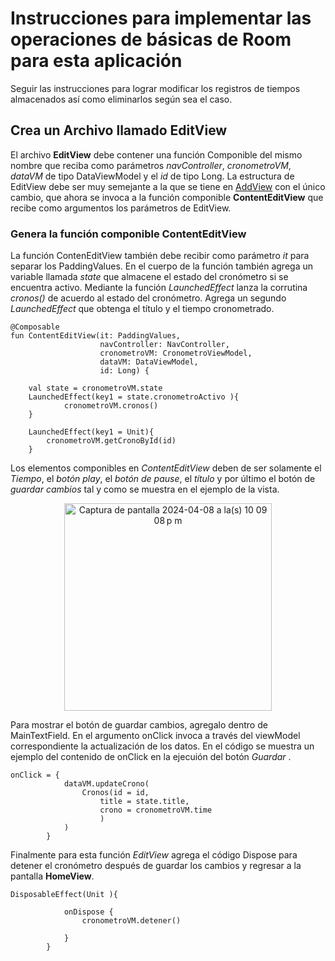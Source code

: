 # Instrucciones para implementar las operaciones de básicas de Room para esta aplicación
Seguir las instrucciones para lograr modificar los registros de tiempos almacenados así como
eliminarlos según sea el caso.


## Crea un Archivo llamado EditView

El archivo **EditView** debe contener una función Componible del mismo nombre que reciba como parámetros
_navController_, _cronometroVM_, _dataVM_ de tipo DataViewModel y el _id_ de tipo Long.
La estructura de EditView debe ser muy semejante a la que se tiene en [AddView](https://github.com/faraday58/CronoApp/blob/database_editview/app/src/main/java/com/mexiti/cronoapp/ui/views/AddView.kt)
con el único cambio, que ahora se invoca a la función componible **ContentEditView** que recibe como argumentos los parámetros
de EditView.

### Genera la función componible ContentEditView

La función ContenEditView también debe recibir como parámetro _it_ para separar los PaddingValues. En el cuerpo de la función
también agrega un variable llamada _state_ que almacene el estado del cronómetro si se encuentra activo. Mediante la función _LaunchedEffect_
lanza la corrutina _cronos()_ de acuerdo al estado del cronómetro. Agrega un segundo  _LaunchedEffect_ que obtenga el título y el tiempo 
cronometrado.

```
@Composable
fun ContentEditView(it: PaddingValues,
                    navController: NavController,
                    cronometroVM: CronometroViewModel,
                    dataVM: DataViewModel,
                    id: Long) {

    val state = cronometroVM.state
    LaunchedEffect(key1 = state.cronometroActivo ){
            cronometroVM.cronos()
    }

    LaunchedEffect(key1 = Unit){
        cronometroVM.getCronoById(id)
    }
```
Los elementos componibles en _ContentEditView_ deben de ser solamente el _Tiempo_, el _botón play_, el _botón de pause_, el _título_ y por último
el botón de _guardar cambios_ tal y como se muestra en el ejemplo de la vista. <br>

<p align="center">
<img width="332" alt="Captura de pantalla 2024-04-08 a la(s) 10 09 08 p m" src="https://github.com/faraday58/CronoApp/assets/18446145/58701635-8b78-41f8-8eb7-6606c48422b5">      
</p>

Para mostrar el botón de guardar cambios, agregalo dentro de MainTextField. En el argumento onClick invoca a través del viewModel correspondiente la actualización
de los datos. En el código se muestra un ejemplo del contenido de onClick en la ejecuión del botón _Guardar_ . 


```
onClick = {
            dataVM.updateCrono(
                Cronos(id = id,
                    title = state.title,
                    crono = cronometroVM.time
                    )
            )
        }
```

Finalmente para esta función _EditView_ agrega el código Dispose para detener el cronómetro después de guardar los cambios y regresar a la pantalla **HomeView**.


```
DisposableEffect(Unit ){

            onDispose {
                cronometroVM.detener()

            }
        }

```


